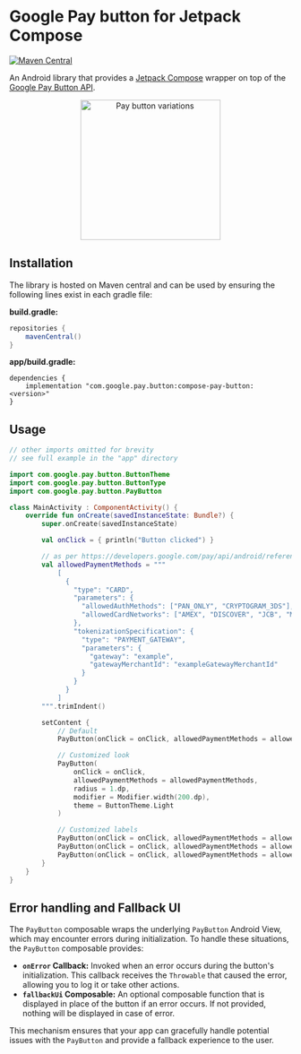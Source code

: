 # Google Pay button for Jetpack Compose

[![Maven Central](https://img.shields.io/maven-central/v/com.google.pay.button/compose-pay-button)](https://search.maven.org/search?q=g:com.google.pay.button)

An Android library that provides a [Jetpack Compose](https://developer.android.com/jetpack/compose) wrapper on top of the
[Google Pay Button API](https://developers.google.com/pay/api/android/guides/tutorial).

<p align="center">
    <img src="pay-buttons.png" width="250" alt="Pay button variations">
</p>

## Installation

The library is hosted on Maven central and can be used by ensuring the following lines exist in each gradle file:

**build.gradle:**

```groovy
repositories {
    mavenCentral()
}
```

**app/build.gradle:**

```
dependencies {
    implementation "com.google.pay.button:compose-pay-button:<version>"
}
```

## Usage

```kotlin
// other imports omitted for brevity
// see full example in the "app" directory

import com.google.pay.button.ButtonTheme
import com.google.pay.button.ButtonType
import com.google.pay.button.PayButton

class MainActivity : ComponentActivity() {
    override fun onCreate(savedInstanceState: Bundle?) {
        super.onCreate(savedInstanceState)

        val onClick = { println("Button clicked") }

        // as per https://developers.google.com/pay/api/android/reference/request-objects#PaymentMethod
        val allowedPaymentMethods = """
            [
              {
                "type": "CARD",
                "parameters": {
                  "allowedAuthMethods": ["PAN_ONLY", "CRYPTOGRAM_3DS"],
                  "allowedCardNetworks": ["AMEX", "DISCOVER", "JCB", "MASTERCARD", "VISA"]
                },
                "tokenizationSpecification": {
                  "type": "PAYMENT_GATEWAY",
                  "parameters": {
                    "gateway": "example",
                    "gatewayMerchantId": "exampleGatewayMerchantId"
                  }
                }
              }
            ]
        """.trimIndent()

        setContent {
            // Default
            PayButton(onClick = onClick, allowedPaymentMethods = allowedPaymentMethods)

            // Customized look
            PayButton(
                onClick = onClick,
                allowedPaymentMethods = allowedPaymentMethods,
                radius = 1.dp,
                modifier = Modifier.width(200.dp),
                theme = ButtonTheme.Light
            )

            // Customized labels
            PayButton(onClick = onClick, allowedPaymentMethods = allowedPaymentMethods, type = ButtonType.Book)
            PayButton(onClick = onClick, allowedPaymentMethods = allowedPaymentMethods, type = ButtonType.Subscribe)
            PayButton(onClick = onClick, allowedPaymentMethods = allowedPaymentMethods, type = ButtonType.Donate)
        }
    }
}
```

## Error handling and Fallback UI

The `PayButton` composable wraps the underlying `PayButton` Android View, which may encounter errors during initialization. To handle these situations, the `PayButton` composable provides:

*   **`onError` Callback:** Invoked when an error occurs during the button's initialization. This callback receives the `Throwable` that caused the error, allowing you to log it or take other actions.
*   **`fallbackUi` Composable:** An optional composable function that is displayed in place of the button if an error occurs. If not provided, nothing will be displayed in case of error.

This mechanism ensures that your app can gracefully handle potential issues with the `PayButton` and provide a fallback experience to the user.
